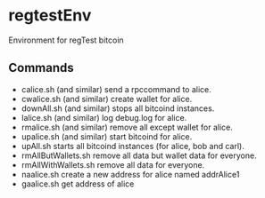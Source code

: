 # regtestEnv

Environment for regTest bitcoin

## Commands

- calice.sh (and similar) send a rpccommand to alice.
- cwalice.sh (and similar) create wallet for alice.
- downAll.sh (and similar) stops all bitcoind instances.
- lalice.sh (and similar) log debug.log for alice.
- rmalice.sh (and similar) remove all except wallet for alice.
- upalice.sh (and similar) start bitcoind for alice.
- upAll.sh starts all bitcoind instances (for alice, bob and carl).
- rmAllButWallets.sh remove all data but wallet data for everyone.
- rmAllWithWallets.sh remove all data for everyone.
- naalice.sh create a new address for alice named addrAlice1
- gaalice.sh get address of alice
